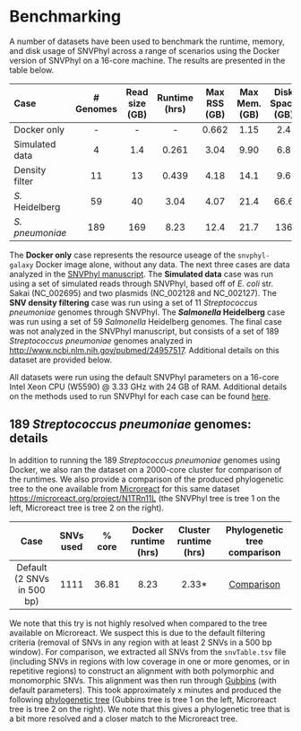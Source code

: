 # Benchmarking

A number of datasets have been used to benchmark the runtime, memory, and disk usage of SNVPhyl across a range of scenarios using the Docker version of SNVPhyl on a 16-core machine. The results are presented in the table below.

| Case            | # Genomes | Read size <br/> (GB) | Runtime <br/> (hrs) | Max RSS <br/> (GB) | Max Mem. <br/> (GB) | Disk Space <br/> (GB) |
|:----------------|:---------:|:--------------------:|:-------------------:|:------------------:|:-------------------:|:---------------------:|
| Docker only     | -         | -                    | -                   | 0.662              | 1.15                | 2.4                   |
| Simulated data  | 4         | 1.4                  | 0.261               | 3.04               | 9.90                | 6.8                   |
| Density filter  | 11        | 13                   | 0.439               | 4.18               | 14.1                | 9.6                   |
| *S.* Heidelberg | 59        | 40                   | 3.04                | 4.07               | 21.4                | 66.6                  |
| *S. pneumoniae* | 189       | 169                  | 8.23                | 12.4               | 21.7                | 136                   |

The **Docker only** case represents the resource useage of the `snvphyl-galaxy` Docker image alone, without any data. The next three cases are data analyzed in the [SNVPhyl manuscript][].  The **Simulated data** case was run using a set of simulated reads through SNVPhyl, based off of *E. coli* str. Sakai (NC_002695) and two plasmids (NC_002128 and NC_002127).  The **SNV density filtering** case was run using a set of 11 *Streptococcus pneumoniae* genomes through SNVPhyl. The **_Salmonella_ Heidelberg** case was run using a set of 59 *Salmonella* Heidelberg genomes.  The final case was not analyzed in the SNVPhyl manuscript, but consists of a set of 189 *Streptococcus pneumoniae* genomes analyzed in <http://www.ncbi.nlm.nih.gov/pubmed/24957517>.  Additional details on this dataset are provided below.

All datasets were run using the default SNVPhyl parameters on a 16-core Intel Xeon CPU (W5590) @ 3.33 GHz with 24 GB of RAM.  Additional details on the methods used to run SNVPhyl for each case can be found [here][methods].

## 189 *Streptococcus pneumoniae* genomes: details

In addition to running the 189 *Streptococcus pneumoniae* genomes using Docker, we also ran the dataset on a 2000-core cluster for comparison of the runtimes. We also provide a comparison of the produced phylogenetic tree to the one available from [Microreact][] for this same dataset <https://microreact.org/project/N1TRn11L> (the SNVPhyl tree is tree 1 on the left, Microreact tree is tree 2 on the right).

| Case                             | SNVs used | % core | Docker runtime <br/> (hrs) | Cluster runtime <br/> (hrs) | Phylogenetic tree comparison |
|:--------------------------------:|:---------:|:------:|:--------------------------:|:---------------------------:|:----------------------------:|
| Default <br/> (2 SNVs in 500 bp) | 1111      | 36.81  | 8.23                       | 2.33\*                        | [Comparison][1-tree-2-500]   |

We note that this try is not highly resolved when compared to the tree available on Microreact.  We suspect this is due to the default filtering criteria (removal of SNVs in any region with at least 2 SNVs in a 500 bp window). For comparison, we extracted all SNVs from the `snvTable.tsv` file (including SNVs in regions with low coverage in one or more genomes, or in repetitive regions) to construct an alignment with both polymorphic and monomorphic SNVs. This alignment was then run through [Gubbins][] (with default parameters).  This took approximately x minutes and produced the following [phylogenetic tree][1-tree-gubbins] (Gubbins tree is tree 1 on the left, Microreact tree is tree 2 on the right). We note that this gives a phylogenetic tree that is a bit more resolved and a closer match to the Microreact tree.

[docker version of SNVPhyl]: ../install/docker
[SNVPhyl manuscript]: http://biorxiv.org/content/early/2016/12/10/092940
[snvphyl-validations]: https://github.com/apetkau/snvphyl-validations
[Microreact]: https://microreact.org
[Gubbins]: https://sanger-pathogens.github.io/gubbins/
[methods]: benchmarking-methods/methods.md
[1-tree-2-500]: http://phylo.io/#db3f0e933657efbab5b732f19c3b3276%23e5f863ba72a3551780bdebc610e87dd1
[1-tree-gubbins]: http://phylo.io/#e6ade76551bfb717c90f5b0e870478cd%23ff42dc3ffc873cd87684d9d44a5afabc
